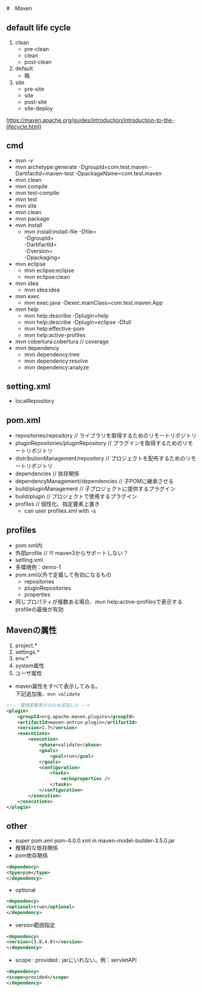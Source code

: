 #　Maven

## default life cycle 
1. clean
    - pre-clean
    - clean
    - post-clean
2. default
    - 略
3. site
    - pre-site
    - site
    - post-site
    - site-deploy

https://maven.apache.org/guides/introduction/introduction-to-the-lifecycle.html)

## cmd 
- mvn -v
- mvn archetype:generate -DgroupId=com.test.maven -DartifactId=maven-test -DpackageName=com.test.maven
- mvn clean
- mvn compile
- mvn test-compile
- mvn test
- mvn site
- mvn clean
- mvn package
- mvn install
    - mvn install:install-file -Dfile=<path-to-file>  
                               -DgroupId=<group-id>  
                               -DartifactId=<artifact-id>  
                               -Dversion=<version>  
                               -Dpackaging=<packaging>  
- mvn eclipse
    - mvn eclipse:eclipse
    - mvn eclipse:clean
- mvn idea
    - mvn idea:idea
- mvn exec
    - mvn exec:java -Dexec.mainClass=com.test.maven.App
- mvn help
    - mvn help:describe -Dplugin=help
    - mvn help:describe -Dplugin=eclipse -Dfull
    - mvn help:effective-pom
    - mvn help:active-profiles
- mvn cobertura:cobertura               // coverage
- mvn dependency
    - mvn dependency:tree
    - mvn dependency:resolve
    - mvn dependency:analyze


## setting.xml
- localRepository

## pom.xml
- repositories/repository               // ライブラリを取得するためのリモートリポジトリ
- pluginRepositories/pluginRepository   // プラグインを取得するためのリモートリポジトリ
- distributionManagement/repository     // プロジェクトを配布するためのリモートリポジトリ
- dependencies                          // 依存関係
- dependencyManagement/dependencies     // 子POMに継承させる
- build/pluginManagement                // 子プロジェクトに提供するプラグイン
- build/plugin                          // プロジェクトで使用するプラグイン 
- profiles                              // 個性化、指定要素上書き
    - can user profiles.xml with -s

    
## profiles
- pom.xml内
- 外部profile                        // !!! maven3からサポートしない？
- setting.xml 
- 多環境例：demo-1
- pom.xml以外で定義して有効になるもの
    - repositories
    - pluginRepositories
    - properties
- 同じプロパティが複数ある場合、mvn help:active-profilesで表示するprofileの最後が有効

## Mavenの属性
1. project.*
2. settings.*
3. env.*
4. system属性
5. ユーザ属性

- maven属性をすべて表示してみる。  
下記追加後、`mvn validate`
```xml
<!-- 環境変数表示のため追加した -->
<plugin>
    <groupId>org.apache.maven.plugins</groupId>
    <artifactId>maven-antrun-plugin</artifactId>
    <version>1.7</version>
    <executions>
        <execution>
            <phase>validate</phase>
            <goals>
                <goal>run</goal>
            </goals>
            <configuration>
                <tasks>
                    <echoproperties />
                </tasks>
            </configuration>
        </execution>
    </executions>
</plugin>
```

## other
- super pom.xml
pom-4.0.0.xml in maven-model-builder-3.5.0.jar
- 推移的な依存関係
- pom依存関係 
```xml
<dependency>
<tpye>pom</type>
</dependency>
```

- optional
```xml
<dependency>
<optional>true</optional>
</dependency>
```

- version範囲指定
```xml
<dependency>
<version>[3.8,4.0)</version>
</dependency>
```

- scope : provided : jarにいれない。例：servletAPI
```xml
<dependency>
<scope>provided</scope>
</dependency>
```
